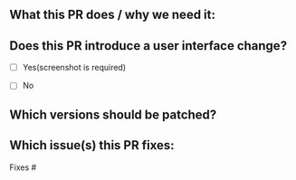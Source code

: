 ## What this PR does / why we need it:


## Does this PR introduce a user interface change?
- [ ] Yes(screenshot is required)
- [ ] No


## Which versions should be patched?


## Which issue(s) this PR fixes:
<!--
*Automatically closes linked issue when PR is merged.
Usage: `Fixes #<issue number>`, or `Fixes (paste link of issue)`.
_If PR is about `failing-tests or flakes`, please post the related issues/tests in a comment and do not use `Fixes`_*
-->
Fixes #

